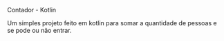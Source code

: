 Contador - Kotlin

Um simples projeto feito em kotlin para somar a quantidade de pessoas e se pode ou não entrar.
